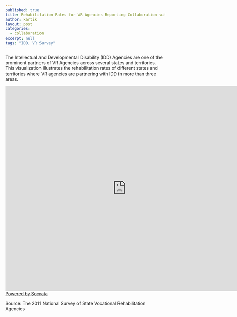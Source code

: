 ```yaml
---
published: true
title: Rehabilitation Rates for VR Agencies Reporting Collaboration with IDD Agencies in Three or More Areas
author: kartik
layout: post
categories: 
  - collaboration
excerpt: null
tags: "IDD, VR Survey"
---
```


The Intellectual and Developmental Disability (IDD) Agencies are one of the prominent partners of VR Agencies across several states and territories. This visualization illustrates the rehabilitation rates of different states and territories where VR agencies are partnering with IDD in more than three areas.


<div><iframe width="760px" height="646px" frameborder="0" scrolling="no" src="https://opendata.socrata.com/w/ctsz-c6i9/y34g-bnf3?cur=YQwX6ge3_Je&amp;from=root"></iframe><a href="http://www.socrata.com/" target="_blank">Powered by Socrata</a>

</div>
<p>Source: The 2011 National Survey of State Vocational Rehabilitation Agencies</p>